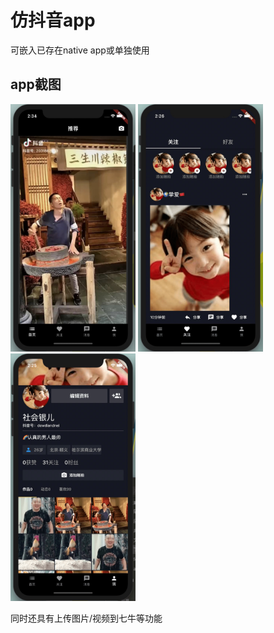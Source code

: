 # 仿抖音app

可嵌入已存在native app或单独使用

## app截图
<img width="200" src="./assets/ScreenShotMain.png" />
<img width="200" src="./assets/ScreenShotFollow.png" />
<img width="200" src="./assets/ScreenShotMine.png" />

同时还具有上传图片/视频到七牛等功能
